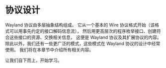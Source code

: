 # 协议设计

Wayland 协议由多层抽象结构组成。
它从一个基本的 Wire 协议格式开始（该格式可以用事先约定的接口解码信息流），
然后用更高层次的程序枚举接口、创建符合这些接口的资源、交换相关信息，
这便是 Wayland 协议及其扩展协议的内容。
除此以外，我们还有一些更广泛的模式，这些模式在 Wayland 协议的设计中经常使用。
我们将在本章节中介绍所有相关内容。

让我们自下而上，开始学习。
